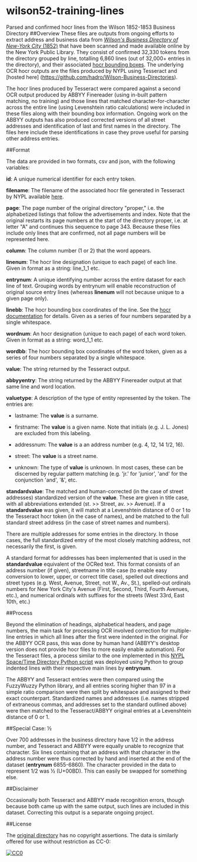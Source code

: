 # wilson52-training-lines
Parsed and confirmed hocr lines from the Wilson 1852-1853 Business Directory
##Overview
These files are outputs from ongoing efforts to extract address and business data from [*Wilson's Business Directory of New-York City* (1852)](https://digitalcollections.nypl.org/items/de3c45b0-a30b-0131-2a1e-58d385a7b928) that have been scanned and made available online by the New York Public Library. They consist of confirmed 32,330 tokens from the directory grouped by line, totalling 6,860 lines (out of 32,000+ entries in the directory), and their associated [hocr bounding boxes](https://kba.github.io/hocr-spec/1.2/). The underlying OCR hocr outputs are the files produced by NYPL using Tesseract and [hosted here] (https://github.com/hadro/Wilson-Business-Directories).

The hocr lines produced by Tesseract were compared against a second OCR output produced by ABBYY Finereader (using in-built pattern matching, no training) and those lines that matched character-for-character across the entire line (using Levenshtein ratio calculations) were included in these files along with their bounding box information. Ongoing work on the ABBYY outputs has also produced corrected versions of all street addresses and identification of last and first names in the directory. The files here include these identifications in case they prove useful for parsing other address entries.

##Format

The data are provided in two formats, csv and json, with the following variables:

**id**: A unique numerical identifier for each entry token.

**filename**: The filename of the associated hocr file generated in Tesseract by NYPL available [here](https://github.com/hadro/Wilson-Business-Directories).

**page**: The page number of the original directory "proper," i.e. the alphabetized listings that follow the advertisements and index. Note that the original restarts its page numbers at the start of the directory proper, i.e. at letter "A" and continues this sequence to page 343. Because these files include only lines that are confirmed, not all page numbers will be represented here.

**column**: The column number (1 or 2) that the word appears.

**linenum**: The hocr line designation (unique to each page) of each line. Given in format as a string: line_1_1 etc.

**entrynum**: A unique identifying number across the entire dataset for each line of text. Grouping words by entrynum will enable reconstruction of original source entry lines (whereas **linenum** will not because unique to a given page only).

**linebb**: The hocr bounding box coordinates of the line. See the [hocr documentation](https://kba.github.io/hocr-spec/1.2/) for details. Given as a series of four numbers separated by a single whitespace.

**wordnum**: An hocr designation (unique to each page) of each word token. Given in format as a string: word_1_1 etc.

**wordbb**: The hocr bounding box coordinates of the word token, given as a series of four numbers separated by a single whitespace.

**value**: The string returned by the Tesseract output.

**abbyyentry**: The string returned by the ABBYY Finereader output at that same line and word location.

**valuetype**: A description of the type of entity represented by the token. The entries are:

 - lastname: The **value** is a surname.
 
 - firstname: The **value** is a given name. Note that initials (e.g. J. L. Jones) are excluded from this labeling.
 
 - addressnum: The **value** is a an address number (e.g. 4, 12, 14 1/2, 16).
 
 - street: The **value** is a street name.

 - unknown: The type of **value** is unknown. In most cases, these can be discerned by regular pattern matching (e.g. 'jr.' for 'junior', 'and' for the conjunction 'and', '&', etc.
 
**standardvalue**: The matched and human-corrected (in the case of street addresses) standardized version of the **value**. These are given in title case, with all abbreviations extended (st. >> Street, av. >> Avenue). If a **standardvalue** was given, it will match at a Levenshtein distance of 0 or 1 to the Tesseract hocr token (in the case of names), and be matched to the full standard street address (in the case of street names and numbers). 

There are multiple addresses for some entries in the directory. In those cases, the full standardized entry of the most closely  matching address, not necessarily the first, is given.

A standard format for addresses has been implemented that is used in the **standardvalue** equivalent of the OCRed text. This format consists of an address number (if given), streetname in title case (to enable easy conversion to lower, upper, or correct title case), spelled out directions and street types (e.g. West, Avenue, Street, not W., Av., St.), spelled-out ordinals numbers for New York City's Avenue (First, Second, Third, Fourth Avenues, etc.), and numerical ordinals with suffixes for the streets (West 33rd, East 10th, etc.)

##Process

Beyond the elimination of headings, alphabetical headers, and page numbers, the main task for processing OCR involved correction for multiple-line entries in which all lines after the first were indented in the original. For the ABBYY OCR pass, this was done by human hand (ABBYY's desktop version does not provide hocr files to more easily enable automation). For the Tesseract files, a process similar to the one implemented in this [NYPL Space/Time Directory Python script](https://github.com/nypl-spacetime/hocr-detect-columns) was deployed using Python to group indented lines with their respective main lines by **entrynum**.

The ABBYY and Tesseract entries were then compared using the FuzzyWuzzy Python library, and all entries scoring higher than 97 in a simple ratio comparison were then split by whitespace and assigned to their exact counterpart. Standardized names and addresses (i.e. names stripped of extraneous commas, and addresses set to the standard outlined above) were then matched to the Tesseract/ABBYY original entries at a Levenshtein distance of 0 or 1.

##Special Case: ½

Over 700 addresses in the business directory have 1/2 in the address number, and Tesseract and ABBYY were equally unable to recognize that character. Six lines containing that an address with that character in the address number were thus corrected by hand and inserted at the end of the dataset (**entrynum** 6855-6860). The character provided in the data to represent 1/2 was ½ (U+00BD). This can easily be swapped for something else.  

##Disclaimer

Occasionally both Tesseract and ABBYY made recognition errors, though because both came up with the same output, such lines are included in this dataset. Correcting this output is a separate ongoing project.

##License

The [original directory](https://digitalcollections.nypl.org/items/de3c45b0-a30b-0131-2a1e-58d385a7b928) has no copyright assertions. The data is similarly offered for use without restriction as CC-0: <p xmlns:dct="http://purl.org/dc/terms/" xmlns:vcard="http://www.w3.org/2001/vcard-rdf/3.0#">
  <a rel="license"
     href="http://creativecommons.org/publicdomain/zero/1.0/">
    <img src="https://licensebuttons.net/p/zero/1.0/80x15.png" style="border-style: none;" alt="CC0" />
  </a></p>

